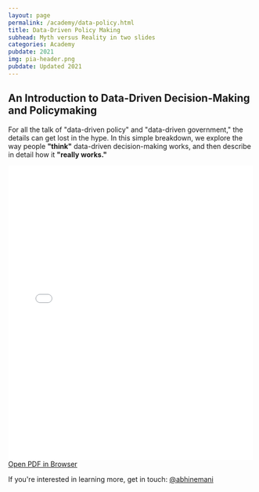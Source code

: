 ```yaml
---
layout: page
permalink: /academy/data-policy.html
title: Data-Driven Policy Making
subhead: Myth versus Reality in two slides
categories: Academy
pubdate: 2021
img: pia-header.png
pubdate: Updated 2021
---
```

## An Introduction to Data-Driven Decision-Making and Policymaking

For all the talk of "data-driven policy" and "data-driven government," the details can get lost in the hype. In this simple breakdown, we explore the way people **"think"** data-driven decision-making works, and then describe in detail how it **"really works."**

<div class="container-iframe">
<iframe id="pdf-js-viewer" src="{{site.url}}/decks/web/viewer.html?file={{site.url}}/decks/%2F2021-data-policy-2slides.pdf" title="webviewer" frameborder="0" width="500" height="600" class="responsive-iframe"></iframe>
</div>
<a href="{{site.url}}/decks/web/viewer.html?file={{site.url}}/decks/%2F2021-data-policy-2slides.pdf">Open PDF in Browser</a>

If you're interested in learning more, get in touch: <a href="https://twitter.com/@abhinemani" target="_blank">@abhinemani</a>